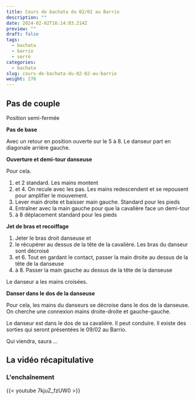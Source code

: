 ```yaml
---
title: Cours de bachata du 02/02 au Barrio
description: ""
date: 2024-02-02T16:14:03.214Z
preview: ""
draft: false
tags:
  - bachata
  - barrio
  - serré
categories:
  - bachata
slug: cours-de-bachata-du-02-02-au-barrio
weight: 278
--- 
```


## Pas de couple

Position semi-fermée

**Pas de base**

Avec un retour en position ouverte sur le 5 à 8. Le danseur part en diagonale arrière gauche. 

**Ouverture et demi-tour danseuse**

Pour cela. 
1. et 2 standard. Les mains montent
3. et 4. On recule avec les pas. Les mains redescendent et se repousent pour amplifier le mouvement. 
5. Lever main droite et baisser main gauche. Standard pour les pieds
6. Entraîner avec la main gauche pour que la cavalière face un demi-tour
7. à 8 déplacement standard pour les pieds

**Jet de bras et recoiffage**

1. Jeter le bras droit danseuse et 
4. le récupérer au dessus de la tête de la cavalière. Les bras du danseur sont décroisé
5. et 6. Tout en gardant le contact, passer la main droite au dessus de la tête de la danseuse
7. à 8. Passer la main gauche au dessus de la tête de la danseuse

Le danseur a les mains croisées.

**Danser dans le dos de la danseuse**

Pour cela, les mains du danseurs se décroise dans le dos de la danseuse.
On cherche une connexion mains droite-droite et gauche-gauche. 

Le danseur est dans le dos de sa cavalière. Il peut conduire. Il existe des sorties qui seront présentées le 09/02 au Barrio. 

Qui viendra, saura ...

## La vidéo récapitulative

### L'enchaînement

{{< youtube 7kjuZ_fzUW0 >}}

